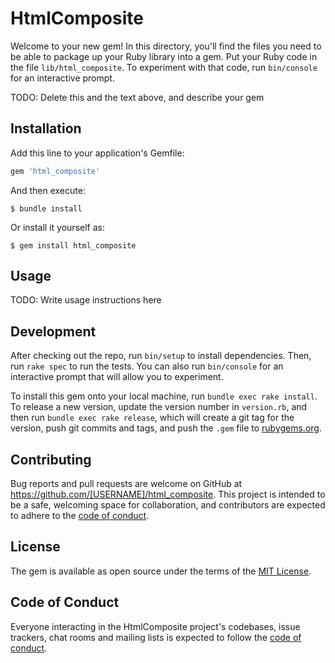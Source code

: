 # HtmlComposite

Welcome to your new gem! In this directory, you'll find the files you need to be able to package up your Ruby library into a gem. Put your Ruby code in the file `lib/html_composite`. To experiment with that code, run `bin/console` for an interactive prompt.

TODO: Delete this and the text above, and describe your gem

## Installation

Add this line to your application's Gemfile:

```ruby
gem 'html_composite'
```

And then execute:

    $ bundle install

Or install it yourself as:

    $ gem install html_composite

## Usage

TODO: Write usage instructions here

## Development

After checking out the repo, run `bin/setup` to install dependencies. Then, run `rake spec` to run the tests. You can also run `bin/console` for an interactive prompt that will allow you to experiment.

To install this gem onto your local machine, run `bundle exec rake install`. To release a new version, update the version number in `version.rb`, and then run `bundle exec rake release`, which will create a git tag for the version, push git commits and tags, and push the `.gem` file to [rubygems.org](https://rubygems.org).

## Contributing

Bug reports and pull requests are welcome on GitHub at https://github.com/[USERNAME]/html_composite. This project is intended to be a safe, welcoming space for collaboration, and contributors are expected to adhere to the [code of conduct](https://github.com/[USERNAME]/html_composite/blob/master/CODE_OF_CONDUCT.md).


## License

The gem is available as open source under the terms of the [MIT License](https://opensource.org/licenses/MIT).

## Code of Conduct

Everyone interacting in the HtmlComposite project's codebases, issue trackers, chat rooms and mailing lists is expected to follow the [code of conduct](https://github.com/[USERNAME]/html_composite/blob/master/CODE_OF_CONDUCT.md).

